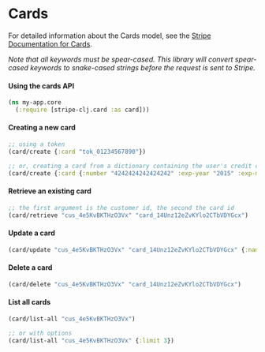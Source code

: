 # Cards

For detailed information about the Cards model, see the [Stripe Documentation for Cards](https://stripe.com/docs/api/curl#cards).

_Note that all keywords must be spear-cased. This library will convert spear-cased keywords to snake-cased strings before the request is sent to Stripe._

#### Using the cards API

``` clojure
(ns my-app.core
  (:require [stripe-clj.card :as card]))
```

#### Creating a new card

``` clojure
;; using a token
(card/create {:card "tok_01234567890"})

;; or, creating a card from a dictionary containing the user's credit card details
(card/create {:card {:number "4242424242424242" :exp-year "2015" :exp-month "12" :cvc "123"}})
```

#### Retrieve an existing card

``` clojure
;; the first argument is the customer id, the second the card id
(card/retrieve "cus_4e5KvBKTHzO3Vx" "card_14Unz12eZvKYlo2CTbVDYGcx")
```

#### Update a card

``` clojure
(card/update "cus_4e5KvBKTHzO3Vx" "card_14Unz12eZvKYlo2CTbVDYGcx" {:name "Jane Austen"})
```

#### Delete a card

``` clojure
(card/delete "cus_4e5KvBKTHzO3Vx" "card_14Unz12eZvKYlo2CTbVDYGcx")
```

#### List all cards

``` clojure
(card/list-all "cus_4e5KvBKTHzO3Vx")

;; or with options
(card/list-all "cus_4e5KvBKTHzO3Vx" {:limit 3})
```
